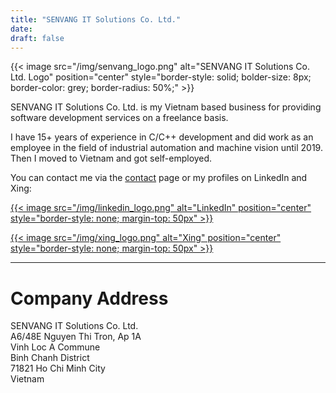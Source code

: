 ```yaml
---
title: "SENVANG IT Solutions Co. Ltd."
date:
draft: false
---
```


{{< image src="/img/senvang_logo.png" alt="SENVANG IT Solutions Co. Ltd. Logo" position="center" style="border-style: solid; bolder-size: 8px; border-color: grey; border-radius: 50%;" >}}

SENVANG IT Solutions Co. Ltd. is my Vietnam based business for providing software development services on a freelance basis.

I have 15+ years of experience in C/C++ development and did work as an employee in the field of industrial automation
and machine vision until 2019. Then I moved to Vietnam and got self-employed.

You can contact me via the [contact](/contact) page or my profiles on LinkedIn and Xing:

[{{< image src="/img/linkedin_logo.png" alt="LinkedIn" position="center" style="border-style: none; margin-top: 50px" >}}](https://www.linkedin.com/in/stefan-r%C3%B6mer-35405825b/)

[{{< image src="/img/xing_logo.png" alt="Xing" position="center" style="border-style: none; margin-top: 50px" >}}](https://www.xing.com/profile/Stefan_Roemer212/)

---

# Company Address

SENVANG IT Solutions Co. Ltd.  
A6/48E Nguyen Thi Tron, Ap 1A  
Vinh Loc A Commune  
Binh Chanh District  
71821 Ho Chi Minh City  
Vietnam
